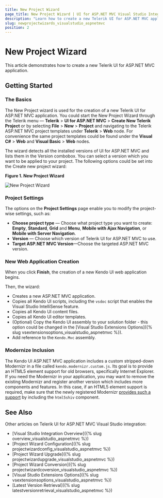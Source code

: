 ```yaml
---
title: New Project Wizard
page_title: New Project Wizard | UI for ASP.NET MVC Visual Studio Integration
description: "Learn how to create a new Telerik UI for ASP.NET MVC application."
slug: newprojectwizards_visualstudio_aspnetmvc
position: 2
---
```


# New Project Wizard

This article demonstrates how to create a new Telerik UI for ASP.NET MVC application.

## Getting Started

### The Basics

The New Project wizard is used for the creation of a new Telerik UI for ASP.NET MVC application. You could start the New Project Wizard through the Telerik menu &mdash; **Telerik** > **UI for ASP.NET MVC** > **Create New Telerik Project** or by selecting **File** > **New** > **Project** and navigating to the Telerik ASP.NET MVC project templates under **Telerik** > **Web** node. For convenience the same project templates could be found under the **Visual C#** > **Web** and **Visual Basic** > **Web** nodes.

The wizard detects all the installed versions of UI for ASP.NET MVC and lists them in the Version combobox. You can select a version which you want to be applied to your project. The following options could be set into the Create new project wizard:

**Figure 1. New Project Wizard**

![New Project Wizard](/aspnet-mvc/vs-integration/images/new_project.png)

### Project Settings

The options on the **Project Settings** page enable you to modify the project-wise settings, such as:

* **Choose project type** &mdash; Choose what project type you want to create: **Empty**, **Standard**, **Grid** and **Menu**, **Mobile with Ajax Navigation**, or **Mobile with Server Navigation**.
* **Version** &mdash; Choose which version of Telerik UI for ASP.NET MVC to use.
* **Target ASP.NET MVC Version**&mdash;Choose the targeted ASP.NET MVC version.

### New Web Application Creation

When you click **Finish**, the creation of a new Kendo UI web application begins.

Then, the wizard:

* Creates a new ASP.NET MVC application.
* Copies all Kendo UI scripts, including the `vsdoc` script that enables the Visual Studio IntelliSense feature.
* Copies all Kendo UI content files.
* Copies all Kendo UI editor templates.
* (Optional) Copy the Kendo UI assembly to your solution folder - this option could be changed in the [Visual Studio Extensions Options]({% slug vsextensionsoptions_visualstudio_aspnetmvc %}).
* Add reference to the `Kendo.Mvc` assembly.

### Modernize Inclusion

The Kendo UI ASP.NET MVC application includes a custom stripped-down Modernizr in a file called `kendo.modernizr.custom.js`. Its goal is to provide an HTML5 element support for old browsers, specifically Internet Explorer. If you need the Modernizr in your application, you may want to remove the existing Modernizr and register another version which includes more components and features. In this case, if an HTML5 element support is required, make sure that the newly registered Modernizr [provides such a support](http://modernizr.com/docs/#html5inie) by including the `html5shiv` component.

## See Also

Other articles on Telerik UI for ASP.NET MVC Visual Studio integration:

* [Visual Studio Integration Overview]({% slug overview_visualstudio_aspnetmvc %})
* [Project Wizard Configuration]({% slug projectwizardconfig_visualstudio_aspnetmvc %})
* [Project Wizard Upgrade]({% slug projectwizardupgrade_visualstudio_aspnetmvc %})
* [Project Wizard Conversion]({% slug projectwizardcoversion_visualstudio_aspnetmvc %})
* [Visual Studio Extensions Options]({% slug vsextensionsoptions_visualstudio_aspnetmvc %})
* [Latest Version Retrieval]({% slug latestversionretrieval_visualstudio_aspnetmvc %})
